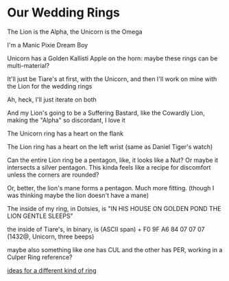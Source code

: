 # Our Wedding Rings

The Lion is the Alpha, the Unicorn is the Omega

I'm a Manic Pixie Dream Boy

Unicorn has a Golden Kallisti Apple on the horn: maybe these rings can be multi-material?

It'll just be Tiare's at first, with the Unicorn, and then I'll work on mine with the Lion for the wedding rings

Ah, heck, I'll just iterate on both

And my Lion's going to be a Suffering Bastard, like the Cowardly Lion, making the "Alpha" so discordant, I love it

The Unicorn ring has a heart on the flank

The Lion ring has a heart on the left wrist (same as Daniel Tiger's watch)

Can the entire Lion ring be a pentagon, like, it looks like a Nut? Or maybe it intersects a silver pentagon. This kinda feels like a recipe for discomfort unless the corners are rounded?

Or, better, the lion's mane forms a pentagon. Much more fitting. (though I was thinking maybe the lion doesn't have a mane)

The inside of my ring, in Dotsies, is "IN HIS HOUSE ON GOLDEN POND THE LION GENTLE SLEEPS"

the inside of Tiare's, in binary, is (ASCII span) + F0 9F A6 84 07 07 07 (1432@, Unicorn, three beeps)

maybe also something like one has CUL and the other has PER, working in a Culper Ring reference?

[ideas for a different kind of ring](68gwb-06xyp-y0a2b-1d5v5-1ab5s)

